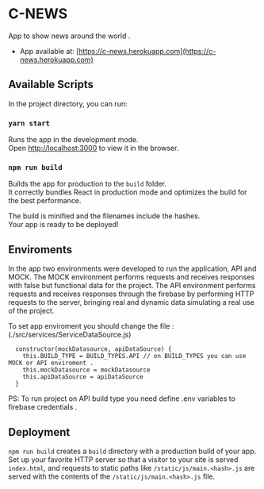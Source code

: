 # C-NEWS
App to show news around the world .

- App available at:  [https://c-news.herokuapp.com](https://c-news.herokuapp.com)

## Available Scripts

In the project directory, you can run:

### `yarn start`

Runs the app in the development mode.<br>
Open [http://localhost:3000](http://localhost:3000) to view it in the browser.

### `npm run build`

Builds the app for production to the `build` folder.<br>
It correctly bundles React in production mode and optimizes the build for the best performance.

The build is minified and the filenames include the hashes.<br>
Your app is ready to be deployed!

## Enviroments

In the app two environments were developed to run the application, API and MOCK. The MOCK environment performs requests and receives responses with false but functional data for the project. The API environment performs requests and receives responses through the firebase by performing HTTP requests to the server, bringing real and dynamic data simulating a real use of the project.

To set app enviroment you should change the file : (./src/services/ServiceDataSource.js)

```
  constructor(mockDatasource, apiDataSource) {
    this.BUILD_TYPE = BUILD_TYPES.API // on BUILD_TYPES you can use MOCK or API enviroment .
    this.mockDatasource = mockDatasource
    this.apiDataSource = apiDataSource
  }
```

PS: To run project on API build type you need define .env variables to firebase credentials .

## Deployment

`npm run build` creates a `build` directory with a production build of your app. Set up your favorite HTTP server so that a visitor to your site is served `index.html`, and requests to static paths like `/static/js/main.<hash>.js` are served with the contents of the `/static/js/main.<hash>.js` file.
